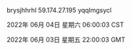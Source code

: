 brysjhhrhl 59.174.27.195 yqqlmgsycl

2022年 06月 04日 星期六 06:00:03 CST

2022年 06月 03日 星期五 22:00:03 GMT
